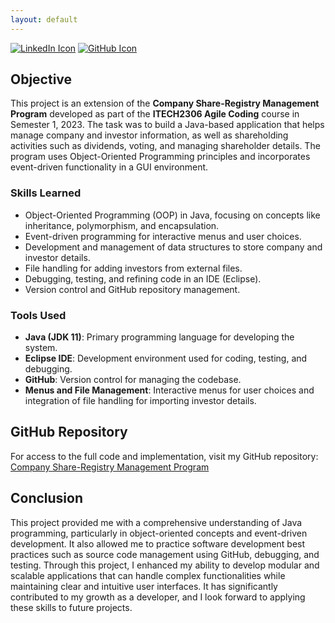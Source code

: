```yaml
---
layout: default
---
```

<div>
    <a href="https://www.linkedin.com/in/simardeep1098"><img src="https://img.icons8.com/fluency/60/linkedin.png" alt="LinkedIn Icon"/></a>
    <a href="https://github.com/Simardeep1098"><img src="https://img.icons8.com/plasticine/60/github.png" alt="GitHub Icon"/></a>
</div>


## Objective

This project is an extension of the **Company Share-Registry Management Program** developed as part of the **ITECH2306 Agile Coding** course in Semester 1, 2023. The task was to build a Java-based application that helps manage company and investor information, as well as shareholding activities such as dividends, voting, and managing shareholder details. The program uses Object-Oriented Programming principles and incorporates event-driven functionality in a GUI environment.

### Skills Learned
- Object-Oriented Programming (OOP) in Java, focusing on concepts like inheritance, polymorphism, and encapsulation.
- Event-driven programming for interactive menus and user choices.
- Development and management of data structures to store company and investor details.
- File handling for adding investors from external files.
- Debugging, testing, and refining code in an IDE (Eclipse).
- Version control and GitHub repository management.

### Tools Used
- **Java (JDK 11)**: Primary programming language for developing the system.
- **Eclipse IDE**: Development environment used for coding, testing, and debugging.
- **GitHub**: Version control for managing the codebase.
- **Menus and File Management**: Interactive menus for user choices and integration of file handling for importing investor details.

## GitHub Repository

For access to the full code and implementation, visit my GitHub repository: [Company Share-Registry Management Program](https://github.com/Simardeep1098/share-registry-management)

## Conclusion

This project provided me with a comprehensive understanding of Java programming, particularly in object-oriented concepts and event-driven development. It also allowed me to practice software development best practices such as source code management using GitHub, debugging, and testing. Through this project, I enhanced my ability to develop modular and scalable applications that can handle complex functionalities while maintaining clear and intuitive user interfaces. It has significantly contributed to my growth as a developer, and I look forward to applying these skills to future projects.
